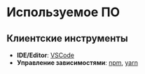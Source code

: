 # Используемое ПО

## Клиентские инструменты

- **IDE/Editor**: [VSCode](https://code.visualstudio.com)
- **Управление зависимостями**: [npm](https://www.npmjs.com), [yarn](https://yarnpkg.com/en/)
